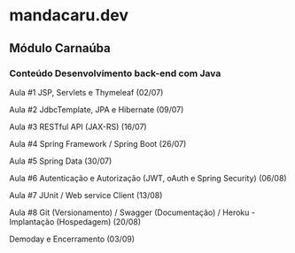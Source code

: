 
# mandacaru.dev
## Módulo Carnaúba
### Conteúdo Desenvolvimento back-end com Java

Aula #1 JSP, Servlets e Thymeleaf (02/07)

Aula #2 JdbcTemplate, JPA e Hibernate (09/07)

Aula #3 RESTful API (JAX-RS) (16/07)

Aula #4 Spring Framework / Spring Boot (26/07)

Aula #5 Spring Data (30/07)

Aula #6 Autenticação e Autorização (JWT, oAuth e Spring Security) (06/08)

Aula #7 JUnit / Web service Client (13/08)

Aula #8 Git (Versionamento) / Swagger (Documentação) / Heroku - Implantação (Hospedagem) (20/08)

Demoday e Encerramento (03/09)
